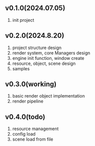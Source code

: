 ## v0.1.0(2024.07.05)

1. init project

## v0.2.0(2024.8.20)

1. project structure design
2. render system, core Managers design
3. engine init function, window create
4. resource, object, scene design
4. samples

## v0.3.0(working)

1. basic render object implementation
2. render pipeline

## v0.4.0(todo)

1. resource management
2. config load
3. scene load from file
 